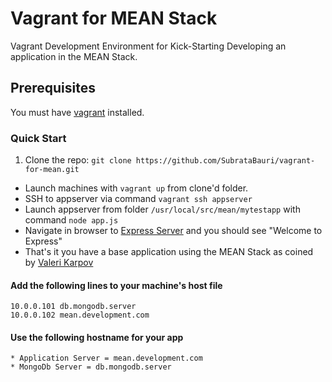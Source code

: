 Vagrant for MEAN Stack
======================

Vagrant Development Environment for Kick-Starting Developing an application in the MEAN Stack.

## Prerequisites
  You must have [vagrant](http://www.vagrantup.com/) installed.

### Quick Start
1. Clone the repo: `git clone https://github.com/SubrataBauri/vagrant-for-mean.git`
* Launch machines with `vagrant up` from clone'd folder.
* SSH to appserver via command `vagrant ssh appserver`
* Launch appserver from folder `/usr/local/src/mean/mytestapp` with command `node app.js`
* Navigate in browser to [Express Server](http://192.168.1.12:3000/) and you should see "Welcome to Express"
* That's it you have a base application using the MEAN Stack as coined by [Valeri Karpov](http://blog.mongodb.org/post/49262866911/the-mean-stack-mongodb-expressjs-angularjs-and)

#### Add the following lines to your machine's host file

    10.0.0.101 db.mongodb.server
    10.0.0.102 mean.development.com

#### Use the following hostname for your app
    * Application Server = mean.development.com
    * MongoDb Server = db.mongodb.server

